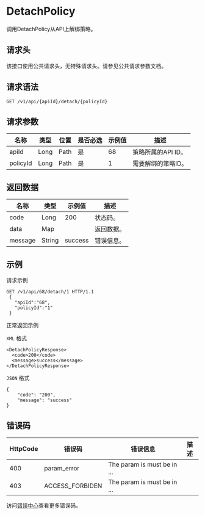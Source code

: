 # DetachPolicy

调用DetachPolicy从API上解绑策略。

## 请求头

该接口使用公共请求头，无特殊请求头。请参见公共请求参数文档。

## 请求语法

```
GET /v1/api/{apiId}/detach/{policyId} 
```

## 请求参数

|名称|类型|位置|是否必选|示例值|描述|
|--|--|--|----|---|--|
|apiId|Long|Path|是|68|策略所属的API ID。 |
|policyId|Long|Path|是|1|需要解绑的策略ID。 |

## 返回数据

|名称|类型|示例值|描述|
|--|--|---|--|
|code|Long|200|状态码。 |
|data|Map| |返回数据。 |
|message|String|success|错误信息。 |

## 示例

请求示例

```
GET /v1/api/68/detach/1 HTTP/1.1 
 {
   "apiId":"68",
   "policyId":"1"
 }
```

正常返回示例

`XML` 格式

```
<DetachPolicyResponse>
  <code>200</code>
  <message>success</message>
</DetachPolicyResponse>
```

`JSON` 格式

```
{
    "code": "200",
    "message": "success"
}
```

## 错误码

|HttpCode|错误码|错误信息|描述|
|--------|---|----|--|
|400|param\_error|The param is must be in ...| |
|403|ACCESS\_FORBIDEN|The param is must be in ...| |

访问[错误中心](https://error-center.aliyun.com/status/product/microgw)查看更多错误码。

